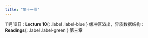 ```yaml
---
title: "第十一周"
---
```


11月19日
: **Lecture 10**{: .label .label-blue } 缓冲区溢出，异质数据结构
: **Readings**{: .label .label-green } 第三章